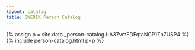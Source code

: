 ```yaml
---
layout: catalog
title: SWERIK Person Catalog
---
```

{% assign p = site.data._person-catalog.i-A37vmFDFqtaNCP1Zn7USP4 %}
{% include person-catalog.html p=p %}


